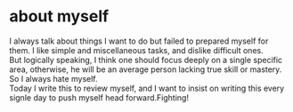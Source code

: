 # about myself
I always talk about things I want to do but failed to prepared myself for them.
I like simple and miscellaneous tasks, and dislike difficult ones.  
But logically speaking, I think one should focus deeply on a single specific area, otherwise, he will be an average person lacking true skill or mastery.  
So I always hate myself.   
Today I write this to review myself, and I want to insist on writing this every signle day to push myself head forward.Fighting!  